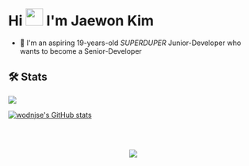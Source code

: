 # Hi <img src="https://user-images.githubusercontent.com/89503906/157695583-a54ea60c-b939-4422-aad8-d718fd66f4f0.gif"  width="35" height="35"/> I'm Jaewon Kim

- 👶 I'm an aspiring 19-years-old *SUPERDUPER* Junior-Developer who wants to become a Senior-Developer
<!--👶 I'm a high school *SUPERDUPER* Junior-Developer 👶 who wants to become a Seinior-Developer-->
<!--
**wodnjse/wodnjse** is a ✨ _special_ ✨ repository because its `README.md` (this file) appears on your GitHub profile.

Here are some ideas to get you started:

- 🔭 I’m currently working on ...
- 🌱 I’m currently learning ...
- 👯 I’m looking to collaborate on ...
- 🤔 I’m looking for help with ...
- 💬 Ask me about ...
- 📫 How to reach me: ...
- 😄 Pronouns: ...
- ⚡ Fun fact: ...
-->
## 🛠 Stats
![](http://github-profile-summary-cards.vercel.app/api/cards/profile-details?username=wodnjse&theme=tokyonight)

[![wodnjse's GitHub stats](https://github-readme-stats.vercel.app/api?username=wodnjse&theme=tokyonight&hide=issues&show_icons=true&hide_border=true)](https://github.com/anuraghazra/github-readme-stats)

<!--[![wodnjse's github activity graph](https://activity-graph.herokuapp.com/graph?username=wodnjse&theme=xcode)](https://github.com/wodnjse/github-readme-activity-graph)-->
<br/>
<br/>

<p align="center">
<a href="https://hits.seeyoufarm.com"><img src="https://hits.seeyoufarm.com/api/count/incr/badge.svg?url=https%3A%2F%2Fgithub.com%2Fwodnjse&count_bg=%234AB4DE&title_bg=%23393939&icon=github.svg&icon_color=%23FFFFFF&title=hits&edge_flat=false"/></a>
</p>
